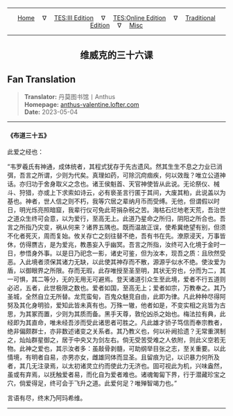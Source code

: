 
---

<!-- Jekyll Page Links -->

<center>
<a href="../../../../../../index.html">Home</a>
&emsp;&nabla;&emsp;
<a href="../../../../../index-tes3.html">TES:III Edition</a>
&emsp;&nabla;&emsp;
<a href="../../../../../index-teso.html">TES:Online Edition</a>
&emsp;&nabla;&emsp;
<a href="../../../../../index-traditional.html">Traditional Edition</a>
&emsp;&nabla;&emsp;
<a href="../../../../../index-misc.html">Misc</a>
</center>

<!-- Markdown Body Below: -->

---

<center>
<h2><span style="font-family:SimSun">维威克的三十六课</span></h2>
</center>

## Fan Translation

> __Translator:__ 丹莫图书馆丨Anthus\
> __Homepage:__ [anthus-valentine.lofter.com][1]\
> __Date:__ 2023-05-04

[1]: https://anthus-valentine.lofter.com/post/3153c072_2b8e8724c

---

#### 《布道三十五》

此爱之经也：

“韦罗羲氏有神通，成体统者，其程式犹存于先古遗风。然其生生不息之力业已消弭，吾言之所谓，少则为代矣。真理如药，可除沉疴痼疾，何以效哉？唯立公道神话。亦归功于舍身取义之念也。诸王侯魁首、天官神使皆从此说。无论祭仪、械斗、狩猎，亦或上下求索如诗云，必有亵圣言行匿于其间，大废其粕，此说盖以为基也。神者，世人信之则不朽，我等穴居之辈纳月币而受缚。无他，但谓假以时日，明光烁亮照暗窟，我辈行仪可免此苛捐杂税之苦。海枯石烂地老天荒，吾治世之道众生终可会意，以为爱行，至高无上。此道乃星命之所归，阴阳之所合也。吾言之所指乃灾变，祸从何来？诸界五隅也。既而温故正误，使希冀绝望有别，但须不化者死灭，周而复始。攸关存亡之刻往替不绝，吾有书在先。潦原浸天，万事皆休，仿得赝古，是为爱兆，教愚妄入乎幽冥。吾言之所指，汝终可入化境于金时一日，参悟身外事。以是日乃祀念一影，诸史可鉴，但为汝本，现吾之质：且欣然受恶。入此境者须保其诸力无缺，以此使其神存而不散，源源乎似水不绝。使汝爱为盾，以御眼界之所限。存而无瑕，此存唯授至圣至明，其状无穷也，分而为二，其一可惧，其二等分，无的无用无可避焉。登天诸道引众生至此境，爱者不行五道则必迟，五者，此世极限之数也。爱者如国，至高无上；爱者如宗，万教奉之。其乃圣城，全然自立无所替。龙荒蛮甸，百鬼众魅竞自由，此即为律。凡此种种尽得阿努及其化身明验，爱知此皆未真有也。万殊一辙，他者如是，不变实相之兆皆为古思，为其冢而置，少则为其质而备。黑手天尊，敦伦凶杀之始也。梅法拉有典，此经即为其直命，唯未经吾涉而受此诸思者可胜之。凡此雄才骄子笃信而奉宗教者，绝非偏颇群士，亦非数述诸变之关系者。其乃教义也，何以补阙拾遗？无常重溟制之，灿灿群星御之，居于中央又为剑左右。倘无受苦受难之人依附，则此义空若无物。此神之爱也，其示汝者多：虽敲骨剥髓，可助纲举目张之志，至关重要。以此情境，有明者自易，亦男亦女，雌雄同体而显圣。且留痕为记，以识暴力何所及者，其几无注录焉，以太初诸灵立约而使此力无济也。固可视此为机，兴味盎然，虽或有弃焉，以抚触爱者易，而化自为爱者难也。诸魂匍匐下界，行于潜藏珍宝之穴，倘爱得足，终可会于飞升之道。此爱何足？唯殚智竭力也。”

言语有尽，终末乃阿玛希维。

---
